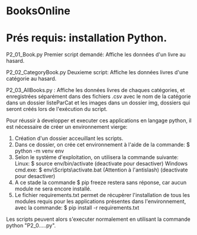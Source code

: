 # BooksOnline
# Prés requis: installation Python.

P2_01_Book.py	Premier script demandé: Affiche les données d'un livre au hasard.

P2_02_CategoryBook.py Deuxieme script: Affiche les données livres d'une catégorie au hasard.

P2_03_AllBooks.py : Affiche les données livres de chaques catégories,
et enregistrées séparément dans des fichiers .csv avec le nom de la catégorie dans un dossier listeParCat
et les images dans un dossier img, dossiers qui seront créés lors de l'exécution du script.

Pour réussir à developper et executer ces applications en langage python,
il est nécessaire de créer un environnement vierge:
1. Création d'un dossier acceuillant les scripts.
2. Dans ce dossier, on crée cet environnement à l'aide de la commande:
	$ python -m venv env
3. Selon le système d'exploitation, on utilisera la commande suivante:
	Linux:	 $ source env/bin/activate		(deactivate pour desactiver)
	Windows cmd.exe: $ env\Scripts\activate.bat	(Attention à l'antislash) (deactivate pour desactiver)
4. A ce stade la commande $ pip freeze restera sans réponse, car aucun module
	ne sera encore installé.
5. Le fichier requirements.txt permet de récupèrer l'installation de tous les
 modules requis pour les applications présentes dans l'environnement, avec la 
 commande: $ pip install -r requirements.txt

Les scripts peuvent alors s'executer normalement en utilisant la commande python "P2_0.....py".
